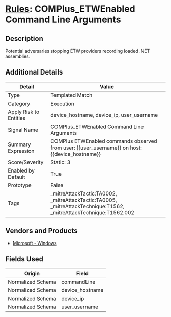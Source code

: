 # [Rules](README.md): COMPlus_ETWEnabled Command Line Arguments

## Description
Potential adversaries stopping ETW providers recording loaded .NET assemblies.

## Additional Details
|Detail|Value|
|----|----|
|Type|Templated Match|
|Category|Execution|
|Apply Risk to Entities|device_hostname, device_ip, user_username|
|Signal Name|COMPlus_ETWEnabled Command Line Arguments|
|Summary Expression|COMPlus ETWEnabled commands observed from user: {{user_username}} on host: {{device_hostname}}|
|Score/Severity|Static: 3|
|Enabled by Default|True|
|Prototype|False|
|Tags|_mitreAttackTactic:TA0002, _mitreAttackTactic:TA0005, _mitreAttackTechnique:T1562, _mitreAttackTechnique:T1562.002|
## Vendors and Products
- [Microsoft - Windows](../products/1ff7546c-cb36-4a24-87f7-89d2cecc5761.md)


## Fields Used

|Origin|Field|
|----|----|
|Normalized Schema|commandLine|
|Normalized Schema|device_hostname|
|Normalized Schema|device_ip|
|Normalized Schema|user_username|


